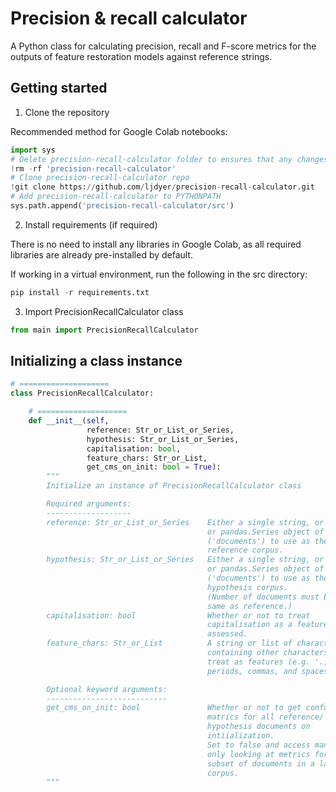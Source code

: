 # Precision & recall calculator

A Python class for calculating precision, recall and F-score metrics for the outputs of feature restoration models against reference strings.

## Getting started

1. Clone the repository

Recommended method for Google Colab notebooks:

```python
import sys
# Delete precision-recall-calculator folder to ensures that any changes to the repo are reflected
!rm -rf 'precision-recall-calculator'
# Clone precision-recall-calculator repo
!git clone https://github.com/ljdyer/precision-recall-calculator.git
# Add precision-recall-calculator to PYTHONPATH
sys.path.append('precision-recall-calculator/src')
```

2. Install requirements (if required)

There is no need to install any libraries in Google Colab, as all required libraries are already pre-installed by default.

If working in a virtual environment, run the following in the src directory:

```python
pip install -r requirements.txt
```

3. Import PrecisionRecallCalculator class

```python
from main import PrecisionRecallCalculator
```

## Initializing a class instance

```python
# ====================
class PrecisionRecallCalculator:

    # ====================
    def __init__(self,
                 reference: Str_or_List_or_Series,
                 hypothesis: Str_or_List_or_Series,
                 capitalisation: bool,
                 feature_chars: Str_or_List,
                 get_cms_on_init: bool = True):
        """
        Initialize an instance of PrecisionRecallCalculator class

        Required arguments:
        -------------------
        reference: Str_or_List_or_Series    Either a single string, or a list
                                            or pandas.Series object of strings
                                            ('documents') to use as the
                                            reference corpus.
        hypothesis: Str_or_List_or_Series   Either a single string, or a list
                                            or pandas.Series object of strings
                                            ('documents') to use as the
                                            hypothesis corpus.
                                            (Number of documents must be the
                                            same as reference.)
        capitalisation: bool                Whether or not to treat
                                            capitalisation as a feature to be
                                            assessed.
        feature_chars: Str_or_List          A string or list of characters
                                            containing other characters to
                                            treat as features (e.g. '., ' for
                                            periods, commas, and spaces.)

        Optional keyword arguments:
        ---------------------------
        get_cms_on_init: bool               Whether or not to get confusion
                                            matrics for all reference/
                                            hypothesis documents on
                                            intiialization.
                                            Set to false and access manually if
                                            only looking at metrics for a
                                            subset of documents in a large
                                            corpus.
        """
```

